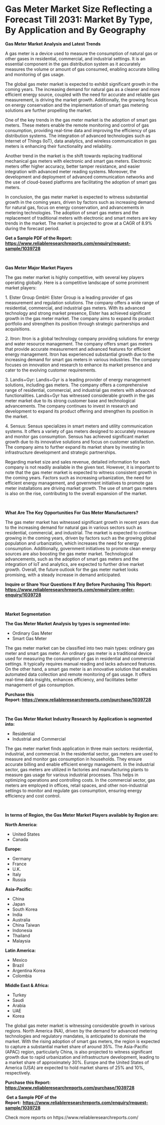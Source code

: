 <p><h1>Gas Meter Market Size Reflecting a Forecast Till 2031: Market By Type, By Application and By Geography</h1></p><p><strong>Gas Meter Market Analysis and Latest Trends</strong></p>
<p><p>A gas meter is a device used to measure the consumption of natural gas or other gases in residential, commercial, and industrial settings. It is an essential component in the gas distribution system as it accurately measures the volume or amount of gas consumed, enabling accurate billing and monitoring of gas usage.</p><p>The global gas meter market is expected to exhibit significant growth in the coming years. The increasing demand for natural gas as a cleaner and more efficient energy source, coupled with the need for accurate and reliable gas measurement, is driving the market growth. Additionally, the growing focus on energy conservation and the implementation of smart gas metering solutions are further propelling the market.</p><p>One of the key trends in the gas meter market is the adoption of smart gas meters. These meters enable the remote monitoring and control of gas consumption, providing real-time data and improving the efficiency of gas distribution systems. The integration of advanced technologies such as Internet of Things (IoT), data analytics, and wireless communication in gas meters is enhancing their functionality and reliability.</p><p>Another trend in the market is the shift towards replacing traditional mechanical gas meters with electronic and smart gas meters. Electronic meters offer higher accuracy, better tamper resistance, and easier integration with advanced meter reading systems. Moreover, the development and deployment of advanced communication networks and the use of cloud-based platforms are facilitating the adoption of smart gas meters.</p><p>In conclusion, the gas meter market is expected to witness substantial growth in the coming years, driven by factors such as increasing demand for natural gas, focus on energy conservation, and advancements in metering technologies. The adoption of smart gas meters and the replacement of traditional meters with electronic and smart meters are key trends in the market. The market is projected to grow at a CAGR of 8.9% during the forecast period.</p></p>
<p><strong>Get a Sample PDF of the Report:&nbsp; <a href="https://www.reliableresearchreports.com/enquiry/request-sample/1039728">https://www.reliableresearchreports.com/enquiry/request-sample/1039728</a></strong></p>
<p>&nbsp;</p>
<p><strong>Gas Meter Major Market Players</strong></p>
<p><p>The gas meter market is highly competitive, with several key players operating globally. Here is a competitive landscape of some prominent market players:</p><p>1. Elster Group GmbH: Elster Group is a leading provider of gas measurement and regulation solutions. The company offers a wide range of residential, commercial, and industrial gas meters. With its advanced technology and strong market presence, Elster has achieved significant growth in the gas meter market. The company aims to expand its product portfolio and strengthen its position through strategic partnerships and acquisitions.</p><p>2. Itron: Itron is a global technology company providing solutions for energy and water resource management. The company offers smart gas meters that provide accurate measurement and advanced features for efficient energy management. Itron has experienced substantial growth due to the increasing demand for smart gas meters in various industries. The company focuses on innovation and research to enhance its market presence and cater to the evolving customer requirements.</p><p>3. Landis+Gyr: Landis+Gyr is a leading provider of energy management solutions, including gas meters. The company offers a comprehensive range of residential, commercial, and industrial gas meters with advanced functionalities. Landis+Gyr has witnessed considerable growth in the gas meter market due to its strong customer base and technological advancements. The company continues to invest in research and development to expand its product offering and strengthen its position in the market.</p><p>4. Sensus: Sensus specializes in smart meters and utility communication systems. It offers a variety of gas meters designed to accurately measure and monitor gas consumption. Sensus has achieved significant market growth due to its innovative solutions and focus on customer satisfaction. The company aims to further expand its market share by investing in infrastructure development and strategic partnerships.</p><p>Regarding market size and sales revenue, detailed information for each company is not readily available in the given text. However, it is important to note that the gas meter market is expected to witness consistent growth in the coming years. Factors such as increasing urbanization, the need for efficient energy management, and government initiatives to promote gas meter installations are driving market growth. The use of smart gas meters is also on the rise, contributing to the overall expansion of the market.</p></p>
<p>&nbsp;</p>
<p><strong>What Are The Key Opportunities For Gas Meter Manufacturers?</strong></p>
<p><p>The gas meter market has witnessed significant growth in recent years due to the increasing demand for natural gas in various sectors such as residential, commercial, and industrial. The market is expected to continue growing in the coming years, driven by factors such as the growing global population and urbanization, which increases the need for energy consumption. Additionally, government initiatives to promote clean energy sources are also boosting the gas meter market. Technological advancements, such as the adoption of smart gas meters and the integration of IoT and analytics, are expected to further drive market growth. Overall, the future outlook for the gas meter market looks promising, with a steady increase in demand anticipated.</p></p>
<p><strong>Inquire or Share Your Questions If Any Before Purchasing This Report: <a href="https://www.reliableresearchreports.com/enquiry/pre-order-enquiry/1039728">https://www.reliableresearchreports.com/enquiry/pre-order-enquiry/1039728</a></strong></p>
<p>&nbsp;</p>
<p><strong>Market Segmentation</strong></p>
<p><strong>The Gas Meter Market Analysis by types is segmented into:</strong></p>
<p><ul><li>Ordinary Gas Meter</li><li>Smart Gas Meter</li></ul></p>
<p><p>The gas meter market can be classified into two main types: ordinary gas meter and smart gas meter. An ordinary gas meter is a traditional device used for measuring the consumption of gas in residential and commercial settings. It typically requires manual reading and lacks advanced features. On the other hand, a smart gas meter is an innovative solution that enables automated data collection and remote monitoring of gas usage. It offers real-time data insights, enhances efficiency, and facilitates better management of gas consumption.</p></p>
<p><strong>Purchase this Report:&nbsp;<a href="https://www.reliableresearchreports.com/purchase/1039728">https://www.reliableresearchreports.com/purchase/1039728</a></strong></p>
<p>&nbsp;</p>
<p><strong>The Gas Meter Market Industry Research by Application is segmented into:</strong></p>
<p><ul><li>Residential</li><li>Industrial and Commercial</li></ul></p>
<p><p>The gas meter market finds application in three main sectors: residential, industrial, and commercial. In the residential sector, gas meters are used to measure and monitor gas consumption in households. They ensure accurate billing and enable efficient energy management. In the industrial sector, gas meters are utilized in factories and manufacturing plants to measure gas usage for various industrial processes. This helps in optimizing operations and controlling costs. In the commercial sector, gas meters are employed in offices, retail spaces, and other non-industrial settings to monitor and regulate gas consumption, ensuring energy efficiency and cost control.</p></p>
<p>&nbsp;</p>
<p><strong>In terms of Region, the Gas Meter Market Players available by Region are:</strong></p>
<p>
    <p> <strong> North America: </strong>
        <ul>
            <li>United States</li>
            <li>Canada</li>
        </ul>
        </p> 
    <p> <strong> Europe: </strong>
        <ul>
            <li>Germany</li>
            <li>France</li>
            <li>U.K.</li>
            <li>Italy</li>
            <li>Russia</li>
        </ul>
        </p> 
    <p> <strong> Asia-Pacific: </strong>
        <ul>
            <li>China</li>
            <li>Japan</li>
            <li>South Korea</li>
            <li>India</li>
            <li>Australia</li>
            <li>China Taiwan</li>
            <li>Indonesia</li>
            <li>Thailand</li>
            <li>Malaysia</li>
        </ul>
        </p> 
    <p> <strong> Latin America: </strong>
        <ul>
            <li>Mexico</li>
            <li>Brazil</li>
            <li>Argentina Korea</li>
            <li>Colombia</li>
        </ul>
        </p> 
    <p> <strong> Middle East & Africa: </strong>
        <ul>
            <li>Turkey</li>
            <li>Saudi</li>
            <li>Arabia</li>
            <li>UAE</li>
            <li>Korea</li>
        </ul>
    </p>
    </p>
<p><p>The global gas meter market is witnessing considerable growth in various regions. North America (NA), driven by the demand for advanced metering technologies and regulatory mandates, is anticipated to dominate the market. With the rising adoption of smart gas meters, the region is expected to capture a substantial market share of around 35%. The Asia-Pacific (APAC) region, particularly China, is also projected to witness significant growth due to rapid urbanization and infrastructure development, leading to a market share of approximately 30%. Europe and the United States of America (USA) are expected to hold market shares of 25% and 10%, respectively.</p></p>
<p><strong>Purchase this Report: <a href="https://www.reliableresearchreports.com/purchase/1039728">https://www.reliableresearchreports.com/purchase/1039728</a></strong></p>
<p>&nbsp;<strong>Get a Sample PDF of the Report:&nbsp;&nbsp;<a href="https://www.reliableresearchreports.com/enquiry/request-sample/1039728">https://www.reliableresearchreports.com/enquiry/request-sample/1039728</a></strong></p>
<p><strong></strong></p>
<p>Check more reports on https://www.reliableresearchreports.com/</p>